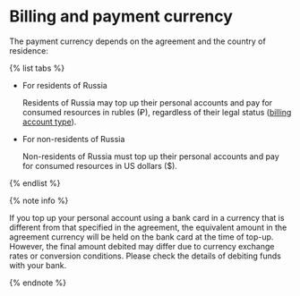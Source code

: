 # Billing and payment currency

The payment currency depends on the agreement and the country of residence:

{% list tabs %}

- For residents of Russia

  Residents of Russia may top up their personal accounts and pay for consumed resources in rubles (₽), regardless of their legal status ([billing account type](../concepts/billing-account.md#ba-types)).

- For non-residents of Russia

  Non-residents of Russia must top up their personal accounts and pay for consumed resources in US dollars ($).

{% endlist %}

{% note info %}

If you top up your personal account using a bank card in a currency that is different from that specified in the agreement, the equivalent amount in the agreement currency will be held on the bank card at the time of top-up. However, the final amount debited may differ due to currency exchange rates or conversion conditions.
Please check the details of debiting funds with your bank.

{% endnote %}

